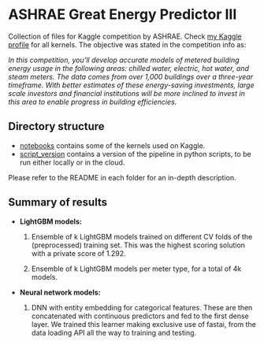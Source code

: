 # ASHRAE Great Energy Predictor III

Collection of files for Kaggle competition by ASHRAE. Check [my Kaggle profile](https://www.kaggle.com/michelezoccali) for all kernels. The objective was stated in the competition info as:

*In this competition, you’ll develop accurate models of metered building energy usage in the following areas: chilled water, electric, hot water, and steam meters. The data comes from over 1,000 buildings over a three-year timeframe. With better estimates of these energy-saving investments, large scale investors and financial institutions will be more inclined to invest in this area to enable progress in building efficiencies.*

## Directory structure
- [notebooks](https://github.com/mz256/ashrae/tree/main/notebooks) contains some of the kernels used on Kaggle.
- [script_version](https://github.com/mz256/ashrae/tree/main/script_version) contains a version of the pipeline in python scripts, to be run either locally or in the cloud.

Please refer to the README in each folder for an in-depth description.


## Summary of results

- **LightGBM models:**

  1. Ensemble of k LightGBM models trained on different CV folds of the (preprocessed) training set. This was the highest scoring solution with a private score of 1.292.
  
  2. Ensemble of k LightGBM models per meter type, for a total of 4k models.

- **Neural network models:**

  1. DNN with entity embedding for categorical features. These are then concatenated with continuous predictors and fed to the first dense layer. We trained this learner making exclusive use of fastai, from the data loading API all the way to training and testing.

